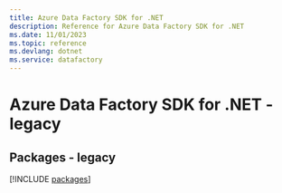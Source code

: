```yaml
---
title: Azure Data Factory SDK for .NET
description: Reference for Azure Data Factory SDK for .NET
ms.date: 11/01/2023
ms.topic: reference
ms.devlang: dotnet
ms.service: datafactory
---
```

# Azure Data Factory SDK for .NET - legacy
## Packages - legacy
[!INCLUDE [packages](data-factory-index.md)]